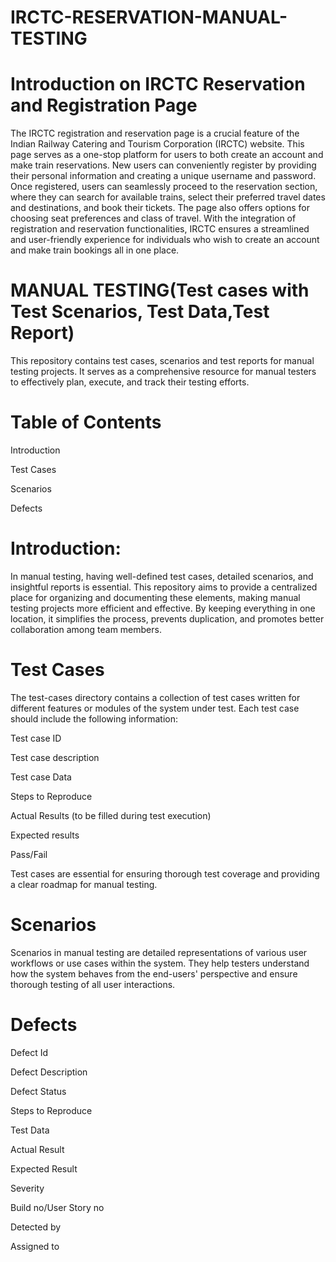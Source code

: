 # IRCTC-RESERVATION-MANUAL-TESTING

# Introduction on IRCTC Reservation and Registration Page

The IRCTC registration and reservation page is a crucial feature of the Indian Railway Catering and Tourism Corporation (IRCTC) website. This page serves as a one-stop platform for users to both create an account and make train reservations. New users can conveniently register by providing their personal information and creating a unique username and password. Once registered, users can seamlessly proceed to the reservation section, where they can search for available trains, select their preferred travel dates and destinations, and book their tickets. The page also offers options for choosing seat preferences and class of travel. With the integration of registration and reservation functionalities, IRCTC ensures a streamlined and user-friendly experience for individuals who wish to create an account and make train bookings all in one place.



  # MANUAL TESTING(Test cases with Test Scenarios, Test Data,Test Report)
  
  This repository contains test cases, scenarios and test reports for manual testing projects. It serves as a comprehensive resource for manual testers to effectively plan, execute, and track their testing efforts.
  
  # Table of Contents
  
  Introduction
  
   Test Cases
   
   Scenarios

   Defects
    
# Introduction:

In manual testing, having well-defined test cases, detailed scenarios, and insightful reports is essential. This repository aims to provide a centralized place for organizing and documenting these elements, making manual testing projects more efficient and effective. By keeping everything in one location, it simplifies the process, prevents duplication, and promotes better collaboration among team members.

# Test Cases

The test-cases directory contains a collection of test cases written for different features or modules of the system under test. Each test case should include the following information:

Test case ID

Test case description

Test case Data

Steps to Reproduce

Actual Results (to be filled during test execution)

Expected results

Pass/Fail

Test cases are essential for ensuring thorough test coverage and providing a clear roadmap for manual testing.

 # Scenarios
 
Scenarios in manual testing are detailed representations of various user workflows or use cases within the system. They help testers understand how the system behaves from the end-users' perspective and ensure thorough testing of all user interactions.
 
# Defects

Defect Id

Defect Description

Defect Status

Steps to Reproduce

Test Data

Actual Result

Expected Result

Severity

Build no/User Story no

Detected by

Assigned to
  


